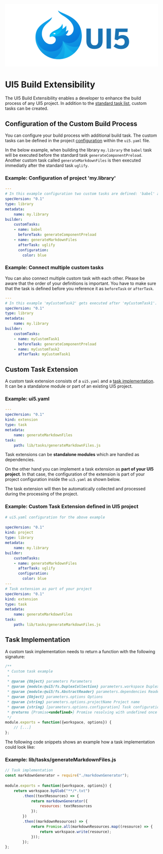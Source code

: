 ![UI5 icon](https://raw.githubusercontent.com/SAP/ui5-tooling/master/docs/images/UI5_logo_wide.png)

# UI5 Build Extensibility

The UI5 Build Extensibility enables a developer to enhance the build process of any UI5 project. In addition to the [standard task list](https://github.com/SAP/ui5-builder/blob/master/README.md#tasks), custom tasks can be created.

## Configuration of the Custom Build Process

You can configure your build process with additional build task. The custom tasks can be defined in the project [configuration](https://github.com/SAP/ui5-project/blob/master/README.md#configuration) within the `ui5.yaml` file.

In the below example, when building the library `my.library` the `babel` task will be executed before the standard task `generateComponentPreload`. Another custom task called `generateMarkdownFiles` is then executed immediatly after the standard task `uglify`.

### Example: Configuration of project 'my.library'

````yaml
---
# In this example configuration two custom tasks are defined: 'babel' and 'generateMarkdownFiles'.
specVersion: "0.1"
type: library
metadata:
	name: my.library
builder:
	customTasks:
	- name: babel
	  beforeTask: generateComponentPreload
	- name: generateMarkdownFiles
	  afterTask: uglify
	  configuration:
		color: blue
````

### Example: Connect multiple custom tasks

You can also connect multiple custom task with each other. Please be aware that the order of your definitions is important. You have to make sure that the task is defined before you reference it as `beforeTask` or `afterTask`.

````yaml
---
# In this example 'myCustomTask2' gets executed after 'myCustomTask1'.
specVersion: "0.1"
type: library
metadata:
	name: my.library
builder:
	customTasks:
	- name: myCustomTask1
	  beforeTask: generateComponentPreload
	- name: myCustomTask2
	  afterTask: myCustomTask1
````

## Custom Task Extension

A custom task extension consists of a `ui5.yaml` and a [task implementation](#task-implementation). It can be a standalone module or part of an existing UI5 project.

### Example: ui5.yaml

````yaml
---
specVersion: "0.1"
kind: extension
type: task
metadata:
	name: generateMarkdownFiles
task:
	path: lib/tasks/generateMarkdownFiles.js
````

Task extensions can be **standalone modules** which are handled as dependencies.

On the other hand you can implement a task extension as **part of your UI5 project**. In that case, the configuration of the extension is part of your project configuration inside the `ui5.yaml` as shown below.

The task extension will then be automatically collected and processed during the processing of the project.

### Example: Custom Task Extension defined in UI5 project

````yaml
# ui5.yaml configuration for the above example

specVersion: "0.1"
kind: project
type: library
metadata:
	name: my.library
builder:
	customTasks:
	- name: generateMarkdownFiles
	  afterTask: uglify
	  configuration:
		color: blue
---
# Task extension as part of your project
specVersion: "0.1"
kind: extension
type: task
metadata:
	name: generateMarkdownFiles
task:
	path: lib/tasks/generateMarkdownFiles.js
````

## Task Implementation

A custom task implementation needs to return a function with the following signature:

````javascript
/**
 * Custom task example
 *
 * @param {Object} parameters Parameters
 * @param {module:@ui5/fs.DuplexCollection} parameters.workspace DuplexCollection to read and write files
 * @param {module:@ui5/fs.AbstractReader} parameters.dependencies Reader or Collection to read dependency files
 * @param {Object} parameters.options Options
 * @param {string} parameters.options.projectName Project name
 * @param {string} [parameters.options.configuration] Task configuration if given in ui5.yaml
 * @returns {Promise<undefined>} Promise resolving with undefined once data has been written
 */
module.exports = function({workspace, options}) {
	// [...]
};
````

The following code snippets shows an example how a task implementation could look like:

### Example: lib/tasks/generateMarkdownFiles.js

````javascript
// Task implementation
const markdownGenerator = require("./markdownGenerator");

module.exports = function({workspace, options}) {
	return workspace.byGlob("**/*.txt")
		.then((textResources) => {
			return markdownGenerator({
				resources: textResources
			});
		})
		.then((markdownResources) => {
			return Promise.all(markdownResources.map((resource) => {
				return workspace.write(resource);
			}));
		});
};
````
